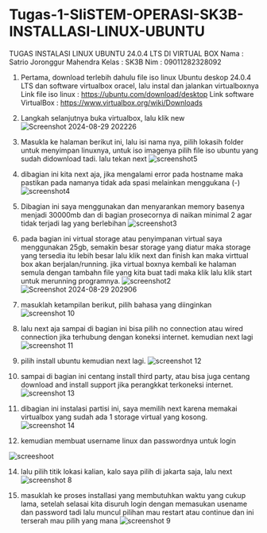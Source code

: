 # Tugas-1-SIiSTEM-OPERASI-SK3B-INSTALLASI-LINUX-UBUNTU

TUGAS INSTALASI LINUX UBUNTU 24.0.4 LTS DI VIRTUAL BOX
Nama   : Satrio Joronggur Mahendra
Kelas  : SK3B
Nim    : 09011282328092

1. Pertama, download terlebih dahulu file iso linux Ubuntu  deskop 24.0.4 LTS dan software virtualbox oracel, lalu instal dan jalankan virtualboxnya
   Link file iso linux : https://ubuntu.com/download/desktop
   Link software VirtualBox : https://www.virtualbox.org/wiki/Downloads

   
2. Langkah selanjutnya buka virtualbox, lalu klik new
![Screenshot 2024-08-29 202226](https://github.com/user-attachments/assets/05c7e0d6-c3be-4705-9a4d-48bafd070ea9)


3. Masukla ke halaman berikut ini, lalu isi nama nya, pilih lokasih folder untuk menyimpan linuxnya, untuk iso imagenya pilih file iso ubuntu yang sudah didownload tadi. lalu tekan next
  ![screenshot5](https://github.com/user-attachments/assets/f577ae5a-254f-42d2-be68-de3da25c36e1)


4. dibagian ini kita next aja, jika mengalami error pada hostname maka pastikan pada namanya tidak ada spasi melainkan menggukana (-)
   ![screenshot4](https://github.com/user-attachments/assets/6cce3f96-60b1-4a5c-8972-fb5802fe6e32)


5. Dibagian ini saya menggunakan dan menyarankan memory basenya menjadi 30000mb dan di bagian prosecornya di naikan minimal 2 agar tidak terjadi lag yang berlebihan
   ![screenshot3](https://github.com/user-attachments/assets/36ee6daa-3646-48c7-9953-9e534a66d964)

   
6. pada bagian ini virtual storage atau penyimpanan virtual saya menggunakan 25gb, semakin besar storage yang diatur maka storage yang tersedia itu lebih besar lalu klik next dan finish kan maka virttual box akan berjalan/running. jika virtual boxnya kembali ke halaman semula dengan tambahn file yang kita buat tadi maka klik lalu klik start untuk merunning programnya.
![screenshot2](https://github.com/user-attachments/assets/43bff0c0-7000-455a-8951-2ec79ad3229a)
![Screenshot 2024-08-29 202906](https://github.com/user-attachments/assets/f307c040-067c-406c-8705-31c4badef66f)


7. masuklah ketampilan berikut, pilih bahasa yang diinginkan 
![screenshot 10](https://github.com/user-attachments/assets/a2bbf8ff-12c9-4765-bffa-c53cb01697cc)

8. lalu next aja sampai di bagian ini bisa pilih no connection atau wired connection jika terhubung dengan koneksi internet. kemudian next lagi
![screenshot 11](https://github.com/user-attachments/assets/d59c5a74-3a7a-4f7a-9b7d-5178e2c3c275)



10. pilih install ubuntu kemudian next lagi.
![screenshot 12](https://github.com/user-attachments/assets/83c8e369-f546-4e5a-ab03-19884dd4d4bd)



11. sampai di bagian ini centang install third party, atau bisa juga centang download and install support jika perangkkat terkoneksi internet.
![screenshot 13](https://github.com/user-attachments/assets/919b3750-f752-44a5-bebb-0a3200bda9dc)

12. dibagian ini instalasi partisi ini, saya memilih next karena memakai virtualbox yang sudah ada 1 storage virtual yang kosong.
![screenshot 14](https://github.com/user-attachments/assets/78ee2c66-cd6c-4fa2-a352-44e7beb7a410)


13. kemudian membuat username linux dan passwordnya untuk login

   ![screeshoot](https://github.com/user-attachments/assets/3c9bc4fe-14c2-4b20-8bad-0988fc101b7f)


14. lalu pilih titik lokasi kalian, kalo saya pilih di jakarta saja, lalu next
![screenshot 8](https://github.com/user-attachments/assets/bc3a8633-9f19-4789-9801-1d8db64d27be)


15. masuklah ke proses installasi yang membutuhkan waktu yang cukup lama, setelah selasai kita disuruh login dengan memasukan usename dan password tadi lalu muncul  pilihan mau restart atau continue dan ini terserah mau pilih yang mana
![screenshot 9](https://github.com/user-attachments/assets/2e0ddc8a-64ee-4190-9005-58a0c553945a)






